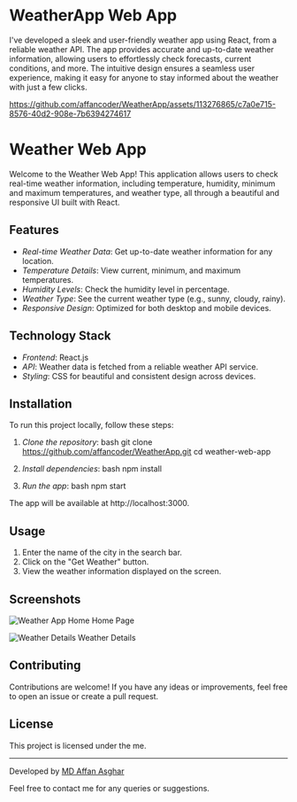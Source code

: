 # WeatherApp Web App

I've developed a sleek and user-friendly weather app using React, from a reliable weather API. The app provides accurate and up-to-date weather information, allowing users to effortlessly check forecasts, current conditions, and more. The intuitive design ensures a seamless user experience, making it easy for anyone to stay informed about the weather with just a few clicks.

https://github.com/affancoder/WeatherApp/assets/113276865/c7a0e715-8576-40d2-908e-7b6394274617

# Weather Web App

Welcome to the Weather Web App! This application allows users to check real-time weather information, including temperature, humidity, minimum and maximum temperatures, and weather type, all through a beautiful and responsive UI built with React.

## Features

- *Real-time Weather Data*: Get up-to-date weather information for any location.
- *Temperature Details*: View current, minimum, and maximum temperatures.
- *Humidity Levels*: Check the humidity level in percentage.
- *Weather Type*: See the current weather type (e.g., sunny, cloudy, rainy).
- *Responsive Design*: Optimized for both desktop and mobile devices.

## Technology Stack

- *Frontend*: React.js
- *API*: Weather data is fetched from a reliable weather API service.
- *Styling*: CSS for beautiful and consistent design across devices.

## Installation

To run this project locally, follow these steps:

1. *Clone the repository*:
   bash
   git clone https://github.com/affancoder/WeatherApp.git
   cd weather-web-app
   

2. *Install dependencies*:
   bash
   npm install
   

3. *Run the app*:
   bash
   npm start
   

The app will be available at http://localhost:3000.

## Usage

1. Enter the name of the city in the search bar.
2. Click on the "Get Weather" button.
3. View the weather information displayed on the screen.

## Screenshots

![Weather App Home](./screenshots/home.png)
Home Page

![Weather Details](./screenshots/weather-details.png)
Weather Details

## Contributing

Contributions are welcome! If you have any ideas or improvements, feel free to open an issue or create a pull request.

## License

This project is licensed under the me.

---

Developed by [MD Affan Asghar](https://github.com/affancoder)

Feel free to contact me for any queries or suggestions.
